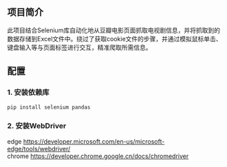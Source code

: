 ## 项目简介
  此项目结合Selenium库自动化地从豆瓣电影页面抓取电视剧信息，并将抓取到的数据存储到Excel文件中。绕过了获取cookie文件的步骤，并通过模拟鼠标单击、键盘输入等与页面标签进行交互，精准爬取所需信息。
## 配置
### 1. 安装依赖库

```bash
pip install selenium pandas
```

### 2. 安装WebDriver
edge https://developer.microsoft.com/en-us/microsoft-edge/tools/webdriver/ \
chrome https://developer.chrome.google.cn/docs/chromedriver
